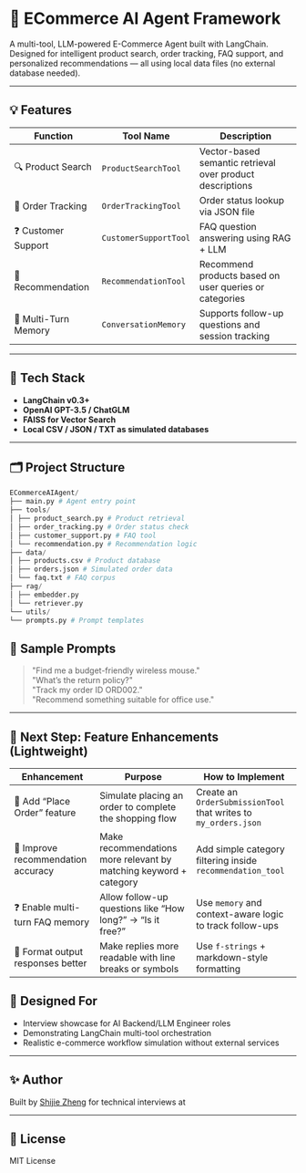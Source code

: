 # 🛒 ECommerce AI Agent Framework

A multi-tool, LLM-powered E-Commerce Agent built with LangChain.  
Designed for intelligent product search, order tracking, FAQ support, and personalized recommendations — all using local data files (no external database needed).

---

## 💡 Features

| Function            | Tool Name             | Description                                               |
| ------------------- | --------------------- | --------------------------------------------------------- |
| 🔍 Product Search    | `ProductSearchTool`   | Vector-based semantic retrieval over product descriptions |
| 🧾 Order Tracking    | `OrderTrackingTool`   | Order status lookup via JSON file                         |
| ❓ Customer Support  | `CustomerSupportTool` | FAQ question answering using RAG + LLM                    |
| 🎯 Recommendation    | `RecommendationTool`  | Recommend products based on user queries or categories    |
| 🧠 Multi-Turn Memory | `ConversationMemory`  | Supports follow-up questions and session tracking         |

---

## 🚀 Tech Stack

- **LangChain v0.3+**
- **OpenAI GPT-3.5 / ChatGLM**
- **FAISS for Vector Search**
- **Local CSV / JSON / TXT as simulated databases**

---

## 🗂️ Project Structure

```python
ECommerceAIAgent/
├── main.py # Agent entry point
├── tools/
│ ├── product_search.py # Product retrieval
│ ├── order_tracking.py # Order status check
│ ├── customer_support.py # FAQ tool
│ └── recommendation.py # Recommendation logic
├── data/
│ ├── products.csv # Product database
│ ├── orders.json # Simulated order data
│ └── faq.txt # FAQ corpus
├── rag/
│ ├── embedder.py
│ └── retriever.py
└── utils/
└── prompts.py # Prompt templates
```

## 💬 Sample Prompts

> "Find me a budget-friendly wireless mouse."  
> "What’s the return policy?"  
> "Track my order ID ORD002."  
> "Recommend something suitable for office use."

---

## 🔹 Next Step: Feature Enhancements (Lightweight)

| Enhancement                       | Purpose                                                      | How to Implement                                             |
| --------------------------------- | ------------------------------------------------------------ | ------------------------------------------------------------ |
| 🧾 Add “Place Order” feature       | Simulate placing an order to complete the shopping flow      | Create an `OrderSubmissionTool` that writes to `my_orders.json` |
| 🎯 Improve recommendation accuracy | Make recommendations more relevant by matching keyword + category | Add simple category filtering inside `recommendation_tool`   |
| ❓ Enable multi-turn FAQ memory    | Allow follow-up questions like “How long?” → “Is it free?”   | Use `memory` and context-aware logic to track follow-ups     |
| 📢 Format output responses better  | Make replies more readable with line breaks or symbols       | Use `f-strings` + markdown-style formatting                  |

## 🎯 Designed For

- Interview showcase for AI Backend/LLM Engineer roles
- Demonstrating LangChain multi-tool orchestration
- Realistic e-commerce workflow simulation without external services

---

## ✨ Author

Built by [Shijie Zheng](https://github.com/Formyselfonly?tab=repositories) for technical interviews at  

---

## 📎 License

MIT License